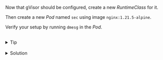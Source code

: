 
Now that gVisor should be configured, create a new *RuntimeClass* for it.

Then create a new *Pod* named `sec` using image `nginx:1.21.5-alpine`.

Verify your setup by running `dmesg` in the *Pod*.



<br>
<details><summary>Tip</summary>
<br>

The handler for the gVisor *RuntimeClass* is `runsc`.

</details>




<br>
<details><summary>Solution</summary>
<br>

First we create the *RuntimeClass*

```yaml
kubectl apply -f - <<EOF
apiVersion: node.k8s.io/v1
kind: RuntimeClass
metadata:
  name: gvisor
handler: runsc
EOF
```{{exec}}

<br>

And the *Pod* that uses it

<br>

```yaml
kubectl apply -f - <<EOF
apiVersion: v1
kind: Pod
metadata:
  name: sec
spec:
  runtimeClassName: gvisor
  containers:
    - image: nginx:1.21.5-alpine
      name: sec
  dnsPolicy: ClusterFirst
  restartPolicy: Always
EOF
```{{exec}}

</details>




<br>
<details><summary>Verify</summary>
<br>

```
k exec sec -- dmesg | grep -i gvisor
```{{exec}}

</details>
